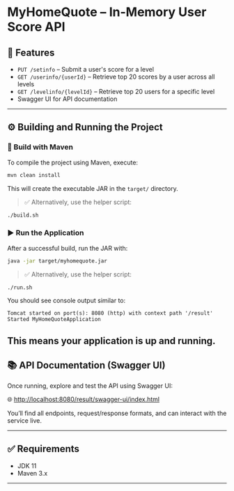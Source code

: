 
# MyHomeQuote – In-Memory User Score API

## 🚀 Features

- `PUT /setinfo` – Submit a user's score for a level
- `GET /userinfo/{userId}` – Retrieve top 20 scores by a user across all levels
- `GET /levelinfo/{levelId}` – Retrieve top 20 users for a specific level
- Swagger UI for API documentation

---

## ⚙️ Building and Running the Project

### 🔨 Build with Maven

To compile the project using Maven, execute:

```bash
mvn clean install
```

This will create the executable JAR in the `target/` directory.

> ✅ Alternatively, use the helper script:
```bash
./build.sh
```

### ▶️ Run the Application

After a successful build, run the JAR with:

```bash
java -jar target/myhomequote.jar
```
> ✅ Alternatively, use the helper script:
```bash
./run.sh
```

You should see console output similar to:

```
Tomcat started on port(s): 8080 (http) with context path '/result'
Started MyHomeQuoteApplication
```

This means your application is up and running.
---

## 📚 API Documentation (Swagger UI)

Once running, explore and test the API using Swagger UI:

🌐 [http://localhost:8080/result/swagger-ui/index.html](http://localhost:8080/result/swagger-ui/index.html)

You’ll find all endpoints, request/response formats, and can interact with the service live.

---

## ✅ Requirements

- JDK 11
- Maven 3.x

---